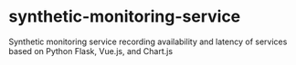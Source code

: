 # synthetic-monitoring-service


Synthetic monitoring service recording availability and latency of services based on Python Flask, Vue.js, and Chart.js

